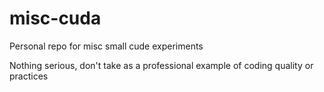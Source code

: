 # misc-cuda
Personal repo for misc small cude experiments

Nothing serious, don't take as a professional example of coding quality or practices
